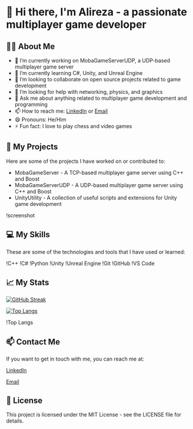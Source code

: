# 👋 Hi there, I'm Alireza - a passionate multiplayer game developer


## 🙋‍♂️ About Me

- 🔭 I’m currently working on MobaGameServerUDP, a UDP-based multiplayer game server
- 🌱 I’m currently learning C#, Unity, and Unreal Engine
- 👯 I’m looking to collaborate on open source projects related to game development
- 🤔 I’m looking for help with networking, physics, and graphics
- 💬 Ask me about anything related to multiplayer game development and programming
- 📫 How to reach me:  [LinkedIn](https://www.linkedin.com/in/alireza-khishvand) or [Email](mailto:ar.khishvand@gmail.com)
- 😄 Pronouns: He/Him
- ⚡ Fun fact: I love to play chess and video games

## 🚀 My Projects

Here are some of the projects I have worked on or contributed to:

- MobaGameServer - A TCP-based multiplayer game server using C++ and Boost
- MobaGameServerUDP - A UDP-based multiplayer game server using C++ and Boost
- UnityUtility - A collection of useful scripts and extensions for Unity game development

!screenshot

## 💻 My Skills

These are some of the technologies and tools that I have used or learned:

!C++
!C#
!Python
!Unity
!Unreal Engine
!Git
!GitHub
!VS Code

## 📈 My Stats

[![GitHub Streak](http://github-readme-streak-stats.herokuapp.com?user=alireza97kh&theme=dark&background=000000)](https://git.io/streak-stats)

[![Top Langs](https://github-readme-stats.vercel.app/api/top-langs/?username=alireza97kh&layout=compact&theme=vision-friendly-dark)](https://github.com/anuraghazra/github-readme-stats)

!Top Langs

## 📫 Contact Me

If you want to get in touch with me, you can reach me at:

[LinkedIn](https://www.linkedin.com/in/alireza-khishvand) 

[Email](mailto:ar.khishvand@gmail.com)


## 📝 License

This project is licensed under the MIT License - see the LICENSE file for details.

